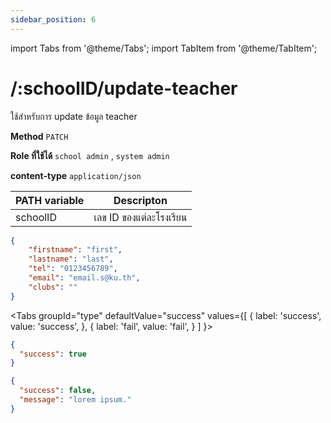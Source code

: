 ```yaml
---
sidebar_position: 6
---
```


import Tabs from '@theme/Tabs';
import TabItem from '@theme/TabItem';

# /:schoolID/update-teacher


ใช้สำหรับการ update ข้อมูล teacher

**Method** `PATCH`

**Role ที่ใช้ได้** `school admin` , `system admin`

**content-type** `application/json`

|PATH variable |Descripton|
|-----|--------|
|schoolID|เลข ID ของแต่ละโรงเรียน |

```json title="Request"
{
    "firstname": "first",
    "lastname": "last",
    "tel": "0123456789",
    "email": "email.s@ku.th",
    "clubs": ""
}
```

<Tabs
  groupId="type"
  defaultValue="success"
  values={[
    { label: 'success', value: 'success', },
    { label: 'fail', value: 'fail', }
  ]
}>

<TabItem value="success">

```json title="Response"
{
  "success": true
}
```
</TabItem>

<TabItem value="fail">

```json title="Response"
{
  "success": false,
  "message": "lorem ipsum."
}
```
</TabItem>

</Tabs>